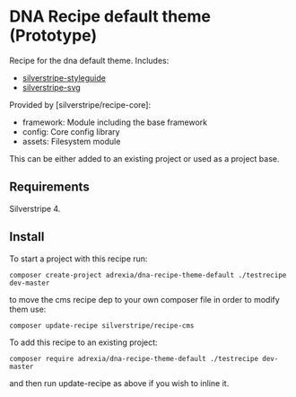 # DNA Recipe default theme (Prototype)
Recipe for the dna default theme. Includes:

* [silverstripe-styleguide](https://github.com/benmanu/silverstripe-styleguide)
* [silverstripe-svg](https://github.com/stevie-mayhew/silverstripe-svg)

Provided by [silverstripe/recipe-core]:

* framework: Module including the base framework
* config: Core config library
* assets: Filesystem module

This can be either added to an existing project or used as a project base.

## Requirements
Silverstripe 4. 

## Install 
To start a project with this recipe run: 

`composer create-project adrexia/dna-recipe-theme-default ./testrecipe dev-master`

to move the cms recipe dep to your own composer file in order to modify them use:

`composer update-recipe silverstripe/recipe-cms`

To add this recipe to an existing project:

`composer require adrexia/dna-recipe-theme-default ./testrecipe dev-master` 

and then run update-recipe as above if you wish to inline it. 
